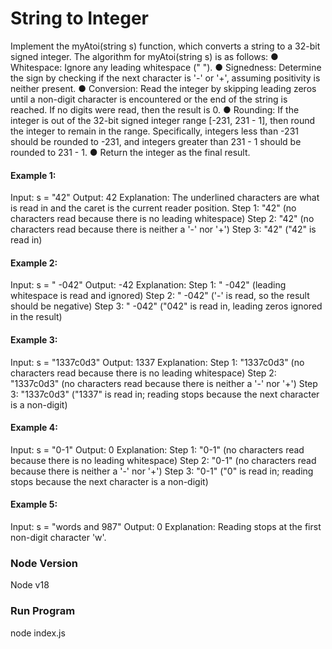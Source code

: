 # String to Integer
Implement the myAtoi(string s) function, which converts a string to a 32-bit signed integer.
The algorithm for myAtoi(string s) is as follows:
● Whitespace: Ignore any leading whitespace (" ").
● Signedness: Determine the sign by checking if the next character is '-' or '+', assuming
positivity is neither present.
● Conversion: Read the integer by skipping leading zeros until a non-digit character is
encountered or the end of the string is reached. If no digits were read, then the result is
0.
● Rounding: If the integer is out of the 32-bit signed integer range [-231, 231 - 1], then
round the integer to remain in the range. Specifically, integers less than -231 should be
rounded to -231, and integers greater than 231 - 1 should be rounded to 231 - 1.
● Return the integer as the final result.

#### Example 1:
Input: s = "42"
Output: 42
Explanation:
The underlined characters are what is read in and the caret is the current reader position.
Step 1: "42" (no characters read because there is no leading whitespace)
Step 2: "42" (no characters read because there is neither a '-' nor '+')
Step 3: "42" ("42" is read in)

#### Example 2:
Input: s = " -042"
Output: -42
Explanation:
Step 1: " -042" (leading whitespace is read and ignored)
Step 2: " -042" ('-' is read, so the result should be negative)
Step 3: " -042" ("042" is read in, leading zeros ignored in the result)

#### Example 3:
Input: s = "1337c0d3"
Output: 1337
Explanation:
Step 1: "1337c0d3" (no characters read because there is no leading whitespace)
Step 2: "1337c0d3" (no characters read because there is neither a '-' nor '+')
Step 3: "1337c0d3" ("1337" is read in; reading stops because the next character is a non-digit)

#### Example 4:
Input: s = "0-1"
Output: 0
Explanation:
Step 1: "0-1" (no characters read because there is no leading whitespace)
Step 2: "0-1" (no characters read because there is neither a '-' nor '+')
Step 3: "0-1" ("0" is read in; reading stops because the next character is a non-digit)

#### Example 5:
Input: s = "words and 987"
Output: 0
Explanation:
Reading stops at the first non-digit character 'w'.


### Node Version
Node v18

### Run Program
node index.js

